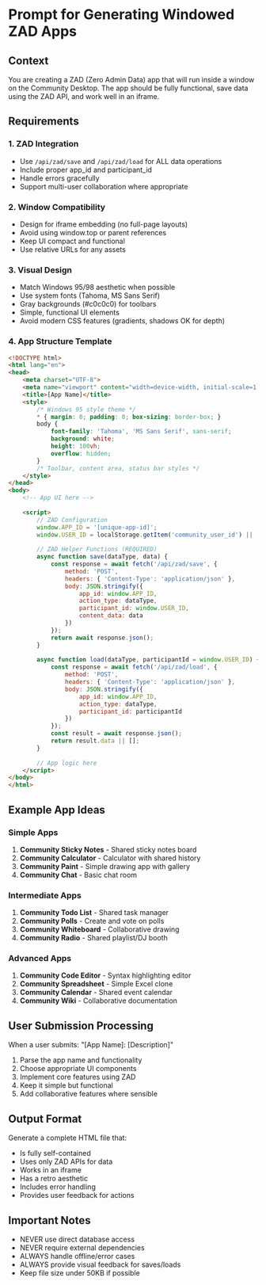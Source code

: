 # Prompt for Generating Windowed ZAD Apps

## Context
You are creating a ZAD (Zero Admin Data) app that will run inside a window on the Community Desktop. The app should be fully functional, save data using the ZAD API, and work well in an iframe.

## Requirements

### 1. ZAD Integration
- Use `/api/zad/save` and `/api/zad/load` for ALL data operations
- Include proper app_id and participant_id
- Handle errors gracefully
- Support multi-user collaboration where appropriate

### 2. Window Compatibility
- Design for iframe embedding (no full-page layouts)
- Avoid using window.top or parent references
- Keep UI compact and functional
- Use relative URLs for any assets

### 3. Visual Design
- Match Windows 95/98 aesthetic when possible
- Use system fonts (Tahoma, MS Sans Serif)
- Gray backgrounds (#c0c0c0) for toolbars
- Simple, functional UI elements
- Avoid modern CSS features (gradients, shadows OK for depth)

### 4. App Structure Template

```html
<!DOCTYPE html>
<html lang="en">
<head>
    <meta charset="UTF-8">
    <meta name="viewport" content="width=device-width, initial-scale=1.0">
    <title>[App Name]</title>
    <style>
        /* Windows 95 style theme */
        * { margin: 0; padding: 0; box-sizing: border-box; }
        body { 
            font-family: 'Tahoma', 'MS Sans Serif', sans-serif;
            background: white;
            height: 100vh;
            overflow: hidden;
        }
        /* Toolbar, content area, status bar styles */
    </style>
</head>
<body>
    <!-- App UI here -->
    
    <script>
        // ZAD Configuration
        window.APP_ID = '[unique-app-id]';
        window.USER_ID = localStorage.getItem('community_user_id') || 'guest';
        
        // ZAD Helper Functions (REQUIRED)
        async function save(dataType, data) {
            const response = await fetch('/api/zad/save', {
                method: 'POST',
                headers: { 'Content-Type': 'application/json' },
                body: JSON.stringify({
                    app_id: window.APP_ID,
                    action_type: dataType,
                    participant_id: window.USER_ID,
                    content_data: data
                })
            });
            return await response.json();
        }
        
        async function load(dataType, participantId = window.USER_ID) {
            const response = await fetch('/api/zad/load', {
                method: 'POST',
                headers: { 'Content-Type': 'application/json' },
                body: JSON.stringify({
                    app_id: window.APP_ID,
                    action_type: dataType,
                    participant_id: participantId
                })
            });
            const result = await response.json();
            return result.data || [];
        }
        
        // App logic here
    </script>
</body>
</html>
```

## Example App Ideas

### Simple Apps
1. **Community Sticky Notes** - Shared sticky notes board
2. **Community Calculator** - Calculator with shared history
3. **Community Paint** - Simple drawing app with gallery
4. **Community Chat** - Basic chat room

### Intermediate Apps
1. **Community Todo List** - Shared task manager
2. **Community Polls** - Create and vote on polls
3. **Community Whiteboard** - Collaborative drawing
4. **Community Radio** - Shared playlist/DJ booth

### Advanced Apps
1. **Community Code Editor** - Syntax highlighting editor
2. **Community Spreadsheet** - Simple Excel clone
3. **Community Calendar** - Shared event calendar
4. **Community Wiki** - Collaborative documentation

## User Submission Processing

When a user submits: "[App Name]: [Description]"

1. Parse the app name and functionality
2. Choose appropriate UI components
3. Implement core features using ZAD
4. Keep it simple but functional
5. Add collaborative features where sensible

## Output Format

Generate a complete HTML file that:
- Is fully self-contained
- Uses only ZAD APIs for data
- Works in an iframe
- Has a retro aesthetic
- Includes error handling
- Provides user feedback for actions

## Important Notes

- NEVER use direct database access
- NEVER require external dependencies
- ALWAYS handle offline/error cases
- ALWAYS provide visual feedback for saves/loads
- Keep file size under 50KB if possible